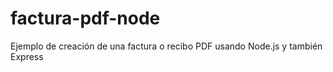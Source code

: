 # factura-pdf-node
 Ejemplo de creación de una factura o recibo PDF usando Node.js y también Express
